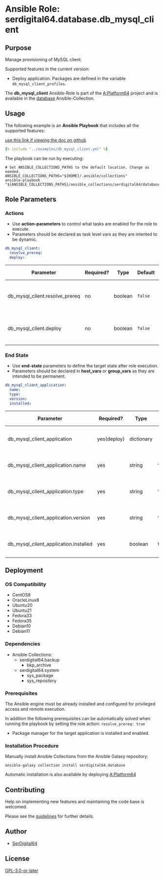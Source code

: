 # Ansible Role: serdigital64.database.db_mysql_client

## Purpose

Manage provisioning of MySQL client.

Supported features in the current version:

- Deploy application. Packages are defined in the variable `db_mysql_client_profiles`.

The **db_mysql_client** Ansible-Role is part of the [A:Platform64](https://github.com/serdigital64/aplatform64) project and is available in the [database](https://aplatform64.readthedocs.io/en/latest/collections/database) Ansible-Collection.

## Usage

The following example is an **Ansible Playbook** that includes all the supported features:

[use this link if viewing the doc on github](https://github.com/aplatform64/database/blob/main/playbooks/db_mysql_client.yml)

```yaml
{% include "../examples/db_mysql_client.yml" %}
```

The playbook can be run by executing:

```shell
# Set ANSIBLE_COLLECTIONS_PATHS to the default location. Change as needed.
ANSIBLE_COLLECTIONS_PATHS="${HOME}/.ansible/collections"
ansible-playbook "${ANSIBLE_COLLECTIONS_PATHS}/ansible_collections/serdigital64/database/playbooks/db_mysql_client.yml"
```

## Role Parameters

### Actions

- Use **action-parameters** to control what tasks are enabled for the role to execute.
- Parameters should be declared as task level vars as they are intented to be dynamic.

```yaml
db_mysql_client:
  resolve_prereq:
  deploy:
```

| Parameter                      | Required? | Type    | Default | Purpose / Value                             |
| ------------------------------ | --------- | ------- | ------- | ------------------------------------------- |
| db_mysql_client.resolve_prereq | no        | boolean | `false` | Enable automatic resolution of prequisites  |
| db_mysql_client.deploy         | no        | boolean | `false` | Enable installation of application packages |

### End State

- Use **end-state** parameters to define the target state after role execution.
- Parameters should be declared in **host_vars** or **group_vars** as they are intended to be permanent.

```yaml
db_mysql_client_application:
  name:
  type:
  version:
  installed:
```

| Parameter                             | Required?   | Type       | Default          | Purpose / Value                    |
| ------------------------------------- | ----------- | ---------- | ---------------- | ---------------------------------- |
| db_mysql_client_application           | yes(deploy) | dictionary |                  | Set application package end state  |
| db_mysql_client_application.name      | yes         | string     | `"mysql_server"` | Select application package name    |
| db_mysql_client_application.type      | yes         | string     | `"distro"`       | Select application package type    |
| db_mysql_client_application.version   | yes         | string     | `"latest"`       | Select application package version |
| db_mysql_client_application.installed | yes         | boolean    | `true`           | Set application package end state  |

## Deployment

### OS Compatibility

- CentOS8
- OracleLinux8
- Ubuntu20
- Ubuntu21
- Fedora33
- Fedora35
- Debian10
- Debian11

### Dependencies

- Ansible Collections:
  - serdigital64.backup
    - bkp_archive
  - serdigital64.system
    - sys_package
    - sys_repository

### Prerequisites

The Ansible engine must be already installed and configured for privileged access and remote execution.

In addition the following prerequisites can be automatically solved when running the playbook by setting the role action: `resolve_prereq: true`

- Package manager for the target application is installed and enabled.

### Installation Procedure

Manually install Ansible Collections from the Ansible Galaxy repository:

```shell
ansible-galaxy collection install serdigital64.database
```

Automatic installation is also available by deploying [A:Platform64](https://aplatform64.readthedocs.io/en/latest/#deployment)

## Contributing

Help on implementing new features and maintaining the code base is welcomed.

Please see the [guidelines](https://aplatform64.readthedocs.io/en/latest/contributing/CONTRIBUTING) for further details.

## Author

- [SerDigital64](https://serdigital64.github.io/)

## License

[GPL-3.0-or-later](https://www.gnu.org/licenses/gpl-3.0.txt)
